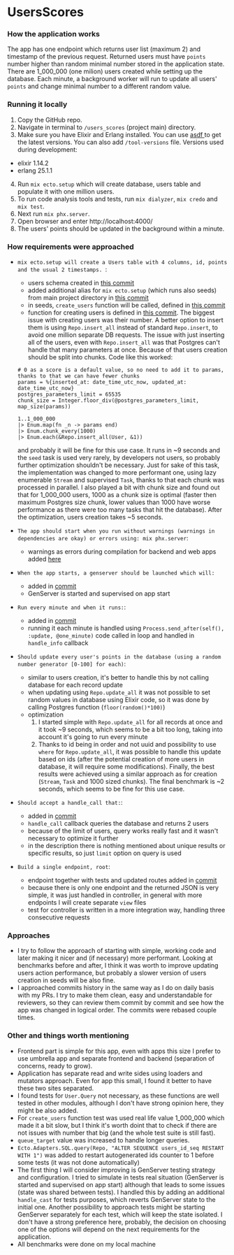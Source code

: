 # UsersScores

### How the application works

The app has one endpoint which returns user list (maximum 2) and timestamp of the previous request. Returned users must have `points` number higher than random minimal number stored in the application state.
There are 1_000_000 (one milion) users created while setting up the database.
Each minute, a background worker will run to update all users' `points` and change minimal number to a different random value.

### Running it locally

1. Copy the GitHub repo.
2. Navigate in terminal to `/users_scores` (project main) directory.
3. Make sure you have Elixir and Erlang installed. You can use [asdf ](https://asdf-vm.com/) to get the latest versions. You can also add `/tool-versions` file. Versions used during development:

- elixir 1.14.2
- erlang 25.1.1

4. Run `mix ecto.setup` which will create database, users table and populate it with one million users.
5. To run code analysis tools and tests, run `mix dialyzer`, `mix credo` and `mix test`.
6. Next run `mix phx.server`.
7. Open browser and enter http://localhost:4000/
8. The users' points should be updated in the background within a minute.

### How requirements were approached

- `mix ecto.setup will create a Users table with 4 columns, id, points and the usual 2 timestamps. `:

  - users schema created in [this commit](https://github.com/MichalWojcieszyk/users-scores/commit/4130710be8a7d1e1cda7e79668cc0bf059b0a503)
  - added additional alias for `mix ecto.setup` (which runs also seeds) from main project directory in [this commit](https://github.com/MichalWojcieszyk/users-scores/commit/6a5d41216f1c7d2efec077bc0f3fb4339a4025a0)
  - in seeds, `create_users` function will be called, defined in [this commit](https://github.com/MichalWojcieszyk/users-scores/commit/505bb8550007f9c092dcdc4c7978cb7d9418d99f)
  - function for creating users is defined in [this commit](https://github.com/MichalWojcieszyk/users-scores/commit/66f474d5f2b4207634d61a4ebf36ad44a0cf3d85). The biggest issue with creating users was their number. A better option to insert them is using `Repo.insert_all` instead of standard `Repo.insert`, to avoid one million separate DB requests. The issue with just inserting all of the users, even with `Repo.insert_all` was that Postgres can't handle that many parameters at once. Because of that users creation should be split into chunks. Code like this worked:

  ```
  # 0 as a score is a default value, so no need to add it to params, thanks to that we can have fewer chunks
  params = %{inserted_at: date_time_utc_now, updated_at: date_time_utc_now}
  postgres_parameters_limit = 65535
  chunk_size = Integer.floor_div(@postgres_parameters_limit, map_size(params))

  1..1_000_000
  |> Enum.map(fn _n -> params end)
  |> Enum.chunk_every(1000)
  |> Enum.each(&Repo.insert_all(User, &1))
  ```

  and probably it will be fine for this use case. It runs in ~9 seconds and the `seed` task is used very rarely, by developers not users, so probably further optimization shouldn't be necessary. Just for sake of this task, the implementation was changed to more performant one, using lazy enumerable `Stream` and supervised `Task`, thanks to that each chunk was processed in parallel.
  I also played a bit with chunk size and found out that for 1_000_000 users, 1000 as a chunk size is optimal (faster then maximum Postgres size chunk, lower values than 1000 have worse performance as there were too many tasks that hit the database).
  After the optimization, users creation takes ~5 seconds.

- `The app should start when you run without warnings (warnings in dependencies are okay) or errors using: mix phx.server`:
  - warnings as errors during compilation for backend and web apps added [here](https://github.com/MichalWojcieszyk/users-scores/commit/b1c1d635220209145dd8d086fde6369c90100632)
- `When the app starts, a genserver should be launched which will:`
  - added in [commit](https://github.com/MichalWojcieszyk/users-scores/commit/0c44a75b8a578150f8289d34a8035d447bed806c)
  - GenServer is started and supervised on app start
- `Run every minute and when it runs:`:
  - added in [commit](https://github.com/MichalWojcieszyk/users-scores/commit/0c44a75b8a578150f8289d34a8035d447bed806c)
  - running it each minute is handled using `Process.send_after(self(), :update, @one_minute)` code called in loop and handled in `handle_info` callback
- `Should update every user's points in the database (using a random number generator [0-100] for each)`:
  - similar to users creation, it's better to handle this by not calling database for each record update
  - when updating using `Repo.update_all` it was not possible to set random values in database using Elixir code, so it was done by calling Postgres function (`floor(random()*100)`)
  - optimization
    1. I started simple with `Repo.update_all` for all records at once and it took ~9 seconds, which seems to be a bit too long, taking into account it's going to run every minute
    2. Thanks to id being in order and not uuid and possibility to use `where` for `Repo.update_all`, it was possible to handle this update based on ids (after the potential creation of more users in database, it will require some modifications). Finally, the best results were achieved using a similar approach as for creation (`Stream`, `Task` and 1000 sized chunks). The final benchmark is ~2 seconds, which seems to be fine for this use case.
- `Should accept a handle_call that:`:
  - added in [commit](https://github.com/MichalWojcieszyk/users-scores/commit/0c44a75b8a578150f8289d34a8035d447bed806c)
  - `handle_call` callback queries the database and returns 2 users
  - because of the limit of users, query works really fast and it wasn't necessary to optimize it further
  - in the description there is nothing mentioned about unique results or specific results, so just `limit` option on query is used
- `Build a single endpoint, root`:
  - endpoint together with tests and updated routes added in [commit](https://github.com/MichalWojcieszyk/users-scores/commit/9fe0a2dd41f764064c40be95f2ce09c03632f960)
  - because there is only one endpoint and the returned JSON is very simple, it was just handled in controller, in general with more endpoints I will create separate `view` files
  - test for controller is written in a more integration way, handling three consecutive requests

### Approaches

- I try to follow the approach of starting with simple, working code and later making it nicer and (if necessary) more performant. Looking at benchmarks before and after, I think it was worth to improve updating users action performance, but probably a slower version of users creation in seeds will be also fine.
- I approached commits history in the same way as I do on daily basis with my PRs. I try to make them clean, easy and understandable for reviewers, so they can review them commit by commit and see how the app was changed in logical order. The commits were rebased couple times.

### Other and things worth mentioning

- Frontend part is simple for this app, even with apps this size I prefer to use umbrella app and separate frontend and backend (separation of concerns, ready to grow).
- Application has separate read and write sides using loaders and mutators approach. Even for app this small, I found it better to have these two sites separated.
- I found tests for `User.Query` not necessary, as these functions are well tested in other modules, although I don't have strong opinion here, they might be also added.
- For `create_users` function test was used real life value 1_000_000 which made it a bit slow, but I think it's worth doint that to check if there are not issues with number that big (and the whole test suite is still fast).
- `queue_target` value was increased to handle longer queries.
- `Ecto.Adapters.SQL.query(Repo, "ALTER SEQUENCE users_id_seq RESTART WITH 1")` was added to restart autogenerated ids counter to 1 before some tests (it was not done automatically)
- The first thing I will consider improving is GenServer testing strategy and configuration. I tried to simulate in tests real situation (GenServer is started and supervised on app start) although that leads to some issues (state was shared between tests). I handled this by adding an additional `handle_cast` for tests purposes, which reverts GenServer state to the initial one. Another possibility to approach tests might be starting GenServer separately for each test, which will keep the state isolated. I don't have a strong preference here, probably, the decision on choosing one of the options will depend on the next requirements for the application.
- All benchmarks were done on my local machine
